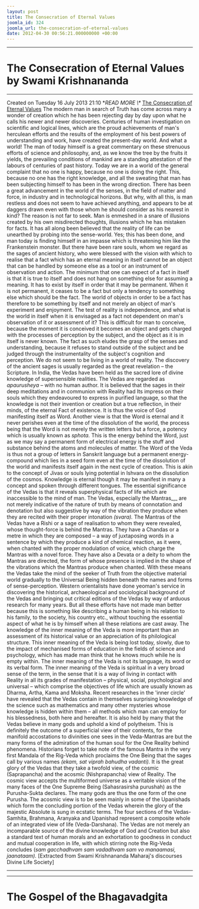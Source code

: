 ```yaml
---
layout: post
title: The Consecration of Eternal Values
joomla_id: 324
joomla_url: the-consecration-of-eternal-values
date: 2012-04-30 00:56:21.000000000 +00:00
---
```

* * *
# The Consecration of Eternal Values by Swami Krishnananda
* * *
Created on Tuesday 16 July 2013 21:10
**READ MORE \\\** [](http://www.swami-krishnananda.org/disc/disc_52.html)[The Consecration of Eternal Values](http://www.swami-krishnananda.org/disc/disc_48.html)
The modern man in search of Truth has come across many a wonder of creation which he has been rejecting day by day upon what he calls his newer and newer discoveries. Centuries of human investigation on scientific and logical lines, which are the proud achievements of man's herculean efforts and the results of the employment of his best powers of understanding and work, have created the present-day world. And what a world! The man of today himself is a great commentary on these strenuous efforts of science and philosophy, and, as we know the tree by the fruits it yields, the prevailing conditions of mankind are a standing attestation of the labours of centuries of past history.
Today we are in a world of the general complaint that no one is happy, because no one is doing the right. This, because no one has the right knowledge, and all the sweating that man has been subjecting himself to has been in the wrong direction. There has been a great advancement in the world of the senses, in the field of matter and force, in industry and in technological horizons. But why, with all this, is man restless and does not seem to have achieved anything, and appears to be at daggers drawn even with those whom he should consider as his nearest in kind? The reason is not far to seek. Man is enmeshed in a snare of illusions created by his own misdirected thoughts, illusions which he has mistaken for facts. It has all along been believed that the reality of life can be unearthed by probing into the sense-world. Yes; this has been done, and man today is finding himself in an impasse which is threatening him like the Frankenstein monster.
But there have been rare souls, whom we regard as the sages of ancient history, who were blessed with the vision with which to realise that a fact which has an eternal meaning in itself cannot be an object that can be handled by someone else as a tool or an instrument of observation and action. The minimum that one can expect of a fact in itself is that it is true to itself and does not hang on something else for assuming a meaning. It has to exist by itself in order that it may be permanent. When it is not permanent, it ceases to be a fact but only a tendency to something else which should be the fact. The world of objects in order to be a fact has therefore to be something by itself and not merely an object of man's experiment and enjoyment. The test of reality is independence, and what is the world in itself when it is envisaged as a fact not dependent on man's observation of it or assessment of it? This is difficult for man to conceive, because the moment it is conceived it becomes an object and gets charged with the processes of perception by the subject, and the object as it is in itself is never known. The fact as such eludes the grasp of the senses and understanding, because it refuses to stand outside of the subject and be judged through the instrumentality of the subject's cognition and perception. We do not seem to be living in a world of reality.
The discovery of the ancient sages is usually regarded as the great revelation – the Scripture. In India, the Vedas have been held as the sacred lore of divine knowledge of supersensible realities. The Vedas are regarded as _apaurusheya –_ with no human author. It is believed that the sages in their deep meditations and in communion with Reality had Its impress on their souls which they endeavoured to express in purified language, so that the knowledge is not their invention or creation but a true reflection, in their minds, of the eternal Fact of existence. It is thus the voice of God manifesting itself as Word. Another view is that the Word is eternal and it never perishes even at the time of the dissolution of the world, the process being that the Word is not merely the written letters but a force, a potency which is usually known as _sphota._ This is the energy behind the Word, just as we may say a permanent form of electrical energy is the stuff and substance behind the atoms and molecules of matter. The Word of the Veda is thus not a group of letters in Sanskrit language but a permanent energy-compound which lies in a seed form even at the time of the dissolution of the world and manifests itself again in the next cycle of creation. This is akin to the concept of Jivas or souls lying potential in Ishvara on the dissolution of the cosmos. Knowledge is eternal though it may be manifest in many a concept and spoken through different tongues.
The essential significance of the Vedas is that it reveals superphysical facts of life which are inaccessible to the mind of man. The Vedas, especially the Mantras_,_ are not merely indicative of the nature of truth by means of connotation and denotation but also suggestive by way of the vibration they produce when they are recited with their proper intonation _(svara)._ The Mantras of the Vedas have a Rishi or a sage of realisation to whom they were revealed, whose thought-force is behind the Mantras. They have a Chandas or a metre in which they are composed – a way of juxtaposing words in a sentence by which they produce a kind of chemical reaction, as it were, when chanted with the proper modulation of voice, which charge the Mantras with a novel force. They have also a Devata or a deity to whom the Mantras are directed, the form of whose presence is implied in the shape of the vibrations which the Mantras produce when chanted. With these means the Vedas take the mind of the seeker of Truth from the objective material world gradually to the Universal Being hidden beneath the names and forms of sense-perception. Western orientalists have done yeoman's service in discovering the historical, archaeological and sociological background of the Vedas and bringing out critical editions of the Vedas by way of arduous research for many years. But all these efforts have not made man better because this is something like describing a human being in his relation to his family, to the society, his country etc., without touching the essential aspect of what he is by himself when all these relations are cast away. The knowledge of the inner meaning of the Veda is more important than an assessment of its historical value or an appreciation of its philological structure. This inner meaning of the Veda is being lost today, slowly, due to the impact of mechanised forms of education in the fields of science and psychology, which has made man think that he knows much while he is empty within. The inner meaning of the Veda is not its language, its word or its verbal form. The inner meaning of the Veda is spiritual in a very broad sense of the term, in the sense that it is a way of living in contact with Reality in all its grades of manifestation – physical, social, psychological and universal – which comprise the objectives of life which are usually known as Dharma, Artha, Kama and Moksha. Recent researches in the 'inner circle' have revealed that the Vedas contain in themselves surprising knowledge of the science such as mathematics and many other mysteries whose knowledge is hidden within them – all methods which man can employ for his blessedness, both here and hereafter.
It is also held by many that the Vedas believe in many gods and uphold a kind of polytheism. This is definitely the outcome of a superficial view of their contents, for the manifold accostations to divinities one sees in the Veda-Mantras are but the many forms of the admiration of the human soul for the One Reality behind phenomena. Historians forget to take note of the famous Mantra in the very first Mandala of the Rig-Veda which proclaims the One Being that the sages call by various names _(ekam, sat viprah bahudha vadanti)._ It is the great glory of the Vedas that they take a twofold view, of the cosmic (Saprapancha) and the acosmic (Nishprapancha) view of Reality. The cosmic view accepts the multiformed universe as a veritable vision of the many faces of the One Supreme Being (Sahasrasirsha purushah) as the Purusha-Sukta declares. The many gods are thus the one form of the one Purusha. The acosmic view is to be seen mainly in some of the Upanishads which form the concluding portion of the Vedas wherein the glory of the majestic Absolute is sung in ecstatic terms. The four sections of the Vedas-Samhita, Brahmana, Aranyaka and Upanishad represent a composite whole of an integrated view of life (Veda-Darshana). The Vedas are not merely an incomparable source of the divine knowledge of God and Creation but also a standard text of human morals and an exhortation to goodness in conduct and mutual cooperation in life, with which stirring note the Rig-Veda concludes (_sam gacchadhvam sam vadadhvam sam vo manaamasi, jaanataam)._
[Extracted from Swami Krishnananda Maharaj's discourses Divine Life Society]
* * *
* * *
# The Gospel of the Bhagavadgita
